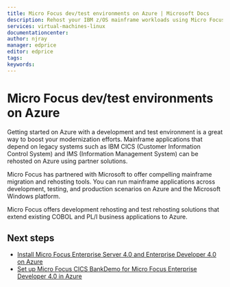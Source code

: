 ```yaml
---
title: Micro Focus dev/test environments on Azure | Microsoft Docs
description: Rehost your IBM z/OS mainframe workloads using Micro Focus solutions on Azure virtual machines (VMs).
services: virtual-machines-linux
documentationcenter:
author: njray
manager: edprice
editor: edprice
tags:
keywords:
---
```


# Micro Focus dev/test environments on Azure

Getting started on Azure with a development and test environment is a great way to boost your modernization efforts. Mainframe applications that depend on legacy systems such as IBM CICS (Customer Information Control System) and IMS (Information Management System) can be rehosted on Azure using partner solutions.

Micro Focus has partnered with Microsoft to offer compelling mainframe migration and rehosting tools. You can run mainframe applications across development, testing, and production scenarios on Azure and the Microsoft Windows platform.

Micro Focus offers development rehosting and test rehosting solutions that extend existing COBOL and PL/I business applications to Azure.

## Next steps

- [Install Micro Focus Enterprise Server 4.0 and Enterprise Developer 4.0 on Azure](./set-up-micro-focus-on-azure.md)
- [Set up Micro Focus CICS BankDemo for Micro Focus Enterprise Developer 4.0 in Azure](./demo.md)
